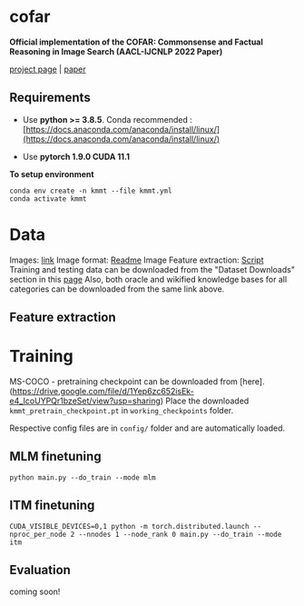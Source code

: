 # cofar
**Official implementation of the COFAR: Commonsense and Factual Reasoning in Image Search (AACL-IJCNLP 2022 Paper)**

[project page](https://vl2g.github.io/projects/cofar/) | [paper](https://vl2g.github.io/)

## Requirements
* Use **python >= 3.8.5**. Conda recommended : [https://docs.anaconda.com/anaconda/install/linux/](https://docs.anaconda.com/anaconda/install/linux/)

* Use **pytorch 1.9.0 CUDA 11.1**

**To setup environment**
```
conda env create -n kmmt --file kmmt.yml
conda activate kmmt
```

# Data
Images: [link](https://drive.google.com/file/d/1pzQdDhCCLWn-L5VMxBb2s4rY7M7mQkdf/view?usp=sharing) 
Image format: [Readme](https://github.com/vl2g/vl2g.github.io/blob/master/projects/cofar/docs/dataset_README.md)
Image Feature extraction: [Script](https://gist.github.com/revantteotia/7a992edff725a08819fa21d87d8d2598)
Training and testing data can be downloaded from the "Dataset Downloads" section in this [page](https://vl2g.github.io/projects/cofar/)
Also, both oracle and wikified knowledge bases for all categories can be downloaded from the same link above.

## Feature extraction

# Training
MS-COCO - pretraining checkpoint can be downloaded from [here].(https://drive.google.com/file/d/1Yep6zc652isEk-e4_IcoUYPQr1bzeSet/view?usp=sharing)
Place the downloaded ```kmmt_pretrain_checkpoint.pt``` in ```working_checkpoints``` folder.

Respective config files are in ```config/``` folder and are automatically loaded.

## MLM finetuning

```
python main.py --do_train --mode mlm
```

## ITM finetuning

```
CUDA_VISIBLE_DEVICES=0,1 python -m torch.distributed.launch --nproc_per_node 2 --nnodes 1 --node_rank 0 main.py --do_train --mode itm
```

## Evaluation

coming soon!

